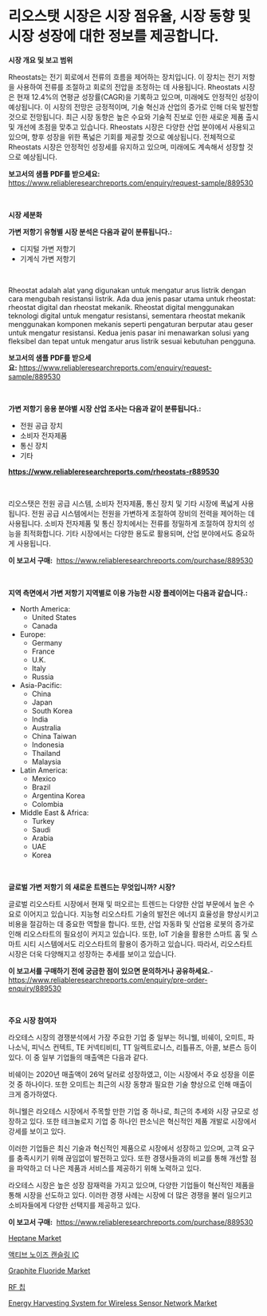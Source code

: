 <p><h1>리오스탯 시장은 시장 점유율, 시장 동향 및 시장 성장에 대한 정보를 제공합니다.</h1></p><p><strong>시장 개요 및 보고 범위</strong></p>
<p><p>Rheostats는 전기 회로에서 전류의 흐름을 제어하는 장치입니다. 이 장치는 전기 저항을 사용하여 전류를 조절하고 회로의 전압을 조정하는 데 사용됩니다. Rheostats 시장은 현재 12.4%의 연평균 성장률(CAGR)을 기록하고 있으며, 미래에도 안정적인 성장이 예상됩니다. 이 시장의 전망은 긍정적이며, 기술 혁신과 산업의 증가로 인해 더욱 발전할 것으로 전망됩니다. 최근 시장 동향은 높은 수요와 기술적 진보로 인한 새로운 제품 출시 및 개선에 초점을 맞추고 있습니다. Rheostats 시장은 다양한 산업 분야에서 사용되고 있으며, 향후 성장을 위한 폭넓은 기회를 제공할 것으로 예상됩니다. 전체적으로 Rheostats 시장은 안정적인 성장세를 유지하고 있으며, 미래에도 계속해서 성장할 것으로 예상됩니다.</p></p>
<p><strong>보고서의 샘플 PDF를 받으세요:</strong> <a href="https://www.reliableresearchreports.com/enquiry/request-sample/889530">https://www.reliableresearchreports.com/enquiry/request-sample/889530</a></p>
<p>&nbsp;</p>
<p><strong>시장 세분화</strong></p>
<p><strong>가변 저항기 유형별 시장 분석은 다음과 같이 분류됩니다.:</strong></p>
<p><ul><li>디지털 가변 저항기</li><li>기계식 가변 저항기</li></ul></p>
<p>&nbsp;</p>
<p><p>Rheostat adalah alat yang digunakan untuk mengatur arus listrik dengan cara mengubah resistansi listrik. Ada dua jenis pasar utama untuk rheostat: rheostat digital dan rheostat mekanik. Rheostat digital menggunakan teknologi digital untuk mengatur resistansi, sementara rheostat mekanik menggunakan komponen mekanis seperti pengaturan berputar atau geser untuk mengatur resistansi. Kedua jenis pasar ini menawarkan solusi yang fleksibel dan tepat untuk mengatur arus listrik sesuai kebutuhan pengguna.</p></p>
<p><strong>보고서의 샘플 PDF를 받으세요:</strong>&nbsp;<a href="https://www.reliableresearchreports.com/enquiry/request-sample/889530">https://www.reliableresearchreports.com/enquiry/request-sample/889530</a></p>
<p>&nbsp;</p>
<p><strong> 가변 저항기 응용 분야별 시장 산업 조사는 다음과 같이 분류됩니다.:</strong></p>
<p><ul><li>전원 공급 장치</li><li>소비자 전자제품</li><li>통신 장치</li><li>기타</li></ul></p>
<p><strong><a href="https://www.reliableresearchreports.com/rheostats-r889530">https://www.reliableresearchreports.com/rheostats-r889530</a></strong></p>
<p>&nbsp;</p>
<p><p>리오스탯은 전원 공급 시스템, 소비자 전자제품, 통신 장치 및 기타 시장에 폭넓게 사용됩니다. 전원 공급 시스템에서는 전원을 가변하게 조절하여 장비의 전력을 제어하는 데 사용됩니다. 소비자 전자제품 및 통신 장치에서는 전류를 정밀하게 조절하여 장치의 성능을 최적화합니다. 기타 시장에서는 다양한 용도로 활용되며, 산업 분야에서도 중요하게 사용됩니다.</p></p>
<p><strong>이 보고서 구매:</strong>&nbsp; <a href="https://www.reliableresearchreports.com/purchase/889530">https://www.reliableresearchreports.com/purchase/889530</a></p>
<p>&nbsp;</p>
<p><strong>지역 측면에서 가변 저항기 지역별로 이용 가능한 시장 플레이어는 다음과 같습니다.:</strong></p>
<p><ul>
    <li>
        North America:
        <ul>
            <li>United States</li>
            <li>Canada</li>
        </ul>
    </li>
    <li>
        Europe:
        <ul>
            <li>Germany</li>
            <li>France</li>
            <li>U.K.</li>
            <li>Italy</li>
            <li>Russia</li>
        </ul>
    </li>
    <li>
        Asia-Pacific:
        <ul>
            <li>China</li>
            <li>Japan</li>
            <li>South Korea</li>
            <li>India</li>
            <li>Australia</li>
            <li>China Taiwan</li>
            <li>Indonesia</li>
            <li>Thailand</li>
            <li>Malaysia</li>
        </ul>
    </li>
    <li>
        Latin America:
        <ul>
            <li>Mexico</li>
            <li>Brazil</li>
            <li>Argentina Korea</li>
            <li>Colombia</li>
        </ul>
    </li>
    <li>
        Middle East & Africa:
        <ul>
            <li>Turkey</li>
            <li>Saudi</li>
            <li>Arabia</li>
            <li>UAE</li>
            <li>Korea</li>
        </ul>
    </li>
    </ul></p>
<p>&nbsp;</p>
<p><strong>글로벌 가변 저항기 의 새로운 트렌드는 무엇입니까? 시장?</strong></p>
<p><p>글로벌 리오스타트 시장에서 현재 및 떠오르는 트렌드는 다양한 산업 부문에서 높은 수요로 이어지고 있습니다. 지능형 리오스타트 기술의 발전은 에너지 효율성을 향상시키고 비용을 절감하는 데 중요한 역할을 합니다. 또한, 산업 자동화 및 산업용 로봇의 증가로 인해 리오스타트의 필요성이 커지고 있습니다. 또한, IoT 기술을 활용한 스마트 홈 및 스마트 시티 시스템에서도 리오스타트의 활용이 증가하고 있습니다. 따라서, 리오스타트 시장은 더욱 다양해지고 성장하는 추세를 보이고 있습니다.</p></p>
<p><strong>이 보고서를 구매하기 전에 궁금한 점이 있으면 문의하거나 공유하세요.</strong>- <a href="https://www.reliableresearchreports.com/enquiry/pre-order-enquiry/889530">https://www.reliableresearchreports.com/enquiry/pre-order-enquiry/889530</a></p>
<p>&nbsp;</p>
<p><strong>주요 시장 참여자</strong></p>
<p><p>라오테스 시장의 경쟁분석에서 가장 주요한 기업 중 일부는 허니웰, 비쉐이, 오미트, 파나소닉, 피닉스 컨텍트, TE 커넥티비티, TT 일렉트로니스, 리틀퓨즈, 아콜, 보른스 등이 있다. 이 중 일부 기업들의 매출액은 다음과 같다. </p><p>비쉐이는 2020년 매출액이 26억 달러로 성장하였고, 이는 시장에서 주요 성장을 이룬 것 중 하나이다. 또한 오미트는 최근의 시장 동향과 필요한 기술 향상으로 인해 매출이 크게 증가하였다. </p><p>허니웰은 라오테스 시장에서 주목할 만한 기업 중 하나로, 최근의 추세와 시장 규모로 성장하고 있다. 또한 테크놀로지 기업 중 하나인 판소닉은 혁신적인 제품 개발로 시장에서 강세를 보이고 있다. </p><p>이러한 기업들은 최신 기술과 혁신적인 제품으로 시장에서 성장하고 있으며, 고객 요구를 충족시키기 위해 끊임없이 발전하고 있다. 또한 경쟁사들과의 비교를 통해 개선할 점을 파악하고 더 나은 제품과 서비스를 제공하기 위해 노력하고 있다. </p><p>라오테스 시장은 높은 성장 잠재력을 가지고 있으며, 다양한 기업들이 혁신적인 제품을 통해 시장을 선도하고 있다. 이러한 경쟁 사례는 시장에 더 많은 경쟁을 불러 일으키고 소비자들에게 다양한 선택지를 제공하고 있다.</p></p>
<p><strong>이 보고서 구매:</strong>&nbsp;&nbsp;<a href="https://www.reliableresearchreports.com/purchase/889530">https://www.reliableresearchreports.com/purchase/889530</a></p>
<p><p><a href="https://issuu.com/reportprime-2/docs/heptane-market-size-2030.pptx">Heptane Market</a></p><p><a href="https://github.com/Howaoole34545/Market-Research-Report-List-1/blob/main/230293823574.md">액티브 노이즈 캔슬링 IC</a></p><p><a href="https://issuu.com/reportprime-2/docs/graphite-fluoride-market-size-2030.pptx">Graphite Fluoride Market</a></p><p><a href="https://github.com/JackieFauhey9089475/Market-Research-Report-List-1/blob/main/756495023575.md">RF 칩</a></p><p><a href="https://github.com/gdfhhhj/Market-Research-Report-List-4/blob/main/energy-harvesting-system-for-wireless-sensor-network-market.md">Energy Harvesting System for Wireless Sensor Network Market</a></p></p>